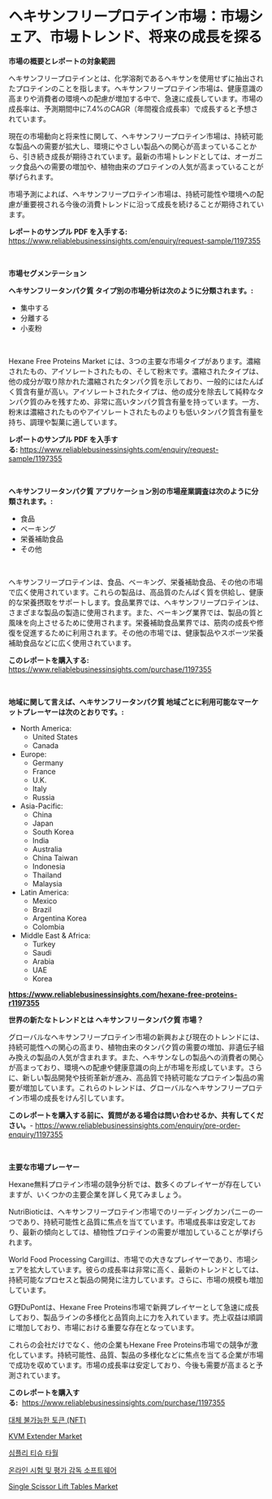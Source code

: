 <p><h1>ヘキサンフリープロテイン市場：市場シェア、市場トレンド、将来の成長を探る</h1></p><p><strong>市場の概要とレポートの対象範囲</strong></p>
<p><p>ヘキサンフリープロテインとは、化学溶剤であるヘキサンを使用せずに抽出されたプロテインのことを指します。ヘキサンフリープロテイン市場は、健康意識の高まりや消費者の環境への配慮が増加する中で、急速に成長しています。市場の成長率は、予測期間中に7.4%のCAGR（年間複合成長率）で成長すると予想されています。</p><p>現在の市場動向と将来性に関して、ヘキサンフリープロテイン市場は、持続可能な製品への需要が拡大し、環境にやさしい製品への関心が高まっていることから、引き続き成長が期待されています。最新の市場トレンドとしては、オーガニック食品への需要の増加や、植物由来のプロテインの人気が高まっていることが挙げられます。</p><p>市場予測によれば、ヘキサンフリープロテイン市場は、持続可能性や環境への配慮が重要視される今後の消費トレンドに沿って成長を続けることが期待されています。</p></p>
<p><strong>レポートのサンプル PDF を入手する:</strong> <a href="https://www.reliablebusinessinsights.com/enquiry/request-sample/1197355">https://www.reliablebusinessinsights.com/enquiry/request-sample/1197355</a></p>
<p>&nbsp;</p>
<p><strong>市場セグメンテーション</strong></p>
<p><strong>ヘキサンフリータンパク質 タイプ別の市場分析は次のように分類されます。:</strong></p>
<p><ul><li>集中する</li><li>分離する</li><li>小麦粉</li></ul></p>
<p>&nbsp;</p>
<p><p>Hexane Free Proteins Market には、3つの主要な市場タイプがあります。濃縮されたもの、アイソレートされたもの、そして粉末です。濃縮されたタイプは、他の成分が取り除かれた濃縮されたタンパク質を示しており、一般的にはたんぱく質含有量が高い。アイソレートされたタイプは、他の成分を除去して純粋なタンパク質のみを残すため、非常に高いタンパク質含有量を持っています。一方、粉末は濃縮されたものやアイソレートされたものよりも低いタンパク質含有量を持ち、調理や製菓に適しています。</p></p>
<p><strong>レポートのサンプル PDF を入手する:</strong>&nbsp;<a href="https://www.reliablebusinessinsights.com/enquiry/request-sample/1197355">https://www.reliablebusinessinsights.com/enquiry/request-sample/1197355</a></p>
<p>&nbsp;</p>
<p><strong> ヘキサンフリータンパク質 アプリケーション別の市場産業調査は次のように分類されます。:</strong></p>
<p><ul><li>食品</li><li>ベーキング</li><li>栄養補助食品</li><li>その他</li></ul></p>
<p>&nbsp;</p>
<p><p>ヘキサンフリープロテインは、食品、ベーキング、栄養補助食品、その他の市場で広く使用されています。これらの製品は、高品質のたんぱく質を供給し、健康的な栄養摂取をサポートします。食品業界では、ヘキサンフリープロテインは、さまざまな製品の製造に使用されます。また、ベーキング業界では、製品の質と風味を向上させるために使用されます。栄養補助食品業界では、筋肉の成長や修復を促進するために利用されます。その他の市場では、健康製品やスポーツ栄養補助食品などに広く使用されています。</p></p>
<p><strong>このレポートを購入する:</strong>&nbsp; <a href="https://www.reliablebusinessinsights.com/purchase/1197355">https://www.reliablebusinessinsights.com/purchase/1197355</a></p>
<p>&nbsp;</p>
<p><strong>地域に関して言えば、ヘキサンフリータンパク質 地域ごとに利用可能なマーケットプレーヤーは次のとおりです。:</strong></p>
<p><ul>
    <li>
        North America:
        <ul>
            <li>United States</li>
            <li>Canada</li>
        </ul>
    </li>
    <li>
        Europe:
        <ul>
            <li>Germany</li>
            <li>France</li>
            <li>U.K.</li>
            <li>Italy</li>
            <li>Russia</li>
        </ul>
    </li>
    <li>
        Asia-Pacific:
        <ul>
            <li>China</li>
            <li>Japan</li>
            <li>South Korea</li>
            <li>India</li>
            <li>Australia</li>
            <li>China Taiwan</li>
            <li>Indonesia</li>
            <li>Thailand</li>
            <li>Malaysia</li>
        </ul>
    </li>
    <li>
        Latin America:
        <ul>
            <li>Mexico</li>
            <li>Brazil</li>
            <li>Argentina Korea</li>
            <li>Colombia</li>
        </ul>
    </li>
    <li>
        Middle East & Africa:
        <ul>
            <li>Turkey</li>
            <li>Saudi</li>
            <li>Arabia</li>
            <li>UAE</li>
            <li>Korea</li>
        </ul>
    </li>
    </ul></p>
<p><strong><a href="https://www.reliablebusinessinsights.com/hexane-free-proteins-r1197355">https://www.reliablebusinessinsights.com/hexane-free-proteins-r1197355</a></strong>&nbsp;</p>
<p><strong>世界の新たなトレンドとは ヘキサンフリータンパク質 市場？</strong></p>
<p><p>グローバルなヘキサンフリープロテイン市場の新興および現在のトレンドには、持続可能性への関心の高まり、植物由来のタンパク質の需要の増加、非遺伝子組み換えの製品の人気が含まれます。また、ヘキサンなしの製品への消費者の関心が高まっており、環境への配慮や健康意識の向上が市場を形成しています。さらに、新しい製品開発や技術革新が進み、高品質で持続可能なプロテイン製品の需要が増加しています。これらのトレンドは、グローバルなヘキサンフリープロテイン市場の成長をけん引しています。</p></p>
<p><strong>このレポートを購入する前に、質問がある場合は問い合わせるか、共有してください。</strong>- <a href="https://www.reliablebusinessinsights.com/enquiry/pre-order-enquiry/1197355">https://www.reliablebusinessinsights.com/enquiry/pre-order-enquiry/1197355</a></p>
<p>&nbsp;</p>
<p><strong>主要な市場プレーヤー</strong></p>
<p><p>Hexane無料プロテイン市場の競争分析では、数多くのプレイヤーが存在していますが、いくつかの主要企業を詳しく見てみましょう。</p><p>NutriBioticは、ヘキサンフリープロテイン市場でのリーディングカンパニーの一つであり、持続可能性と品質に焦点を当てています。市場成長率は安定しており、最新の傾向としては、植物性プロテインの需要が増加していることが挙げられます。</p><p>World Food Processing Cargillは、市場での大きなプレイヤーであり、市場シェアを拡大しています。彼らの成長率は非常に高く、最新のトレンドとしては、持続可能なプロセスと製品の開発に注力しています。さらに、市場の規模も増加しています。</p><p>G野DuPontは、Hexane Free Proteins市場で新興プレイヤーとして急速に成長しており、製品ラインの多様化と品質向上に力を入れています。売上収益は順調に増加しており、市場における重要な存在となっています。</p><p>これらの会社だけでなく、他の企業もHexane Free Proteins市場での競争が激化しています。持続可能性、品質、製品の多様化などに焦点を当てる企業が市場で成功を収めています。市場の成長率は安定しており、今後も需要が高まると予測されています。</p></p>
<p><strong>このレポートを購入する:</strong>&nbsp;&nbsp;<a href="https://www.reliablebusinessinsights.com/purchase/1197355">https://www.reliablebusinessinsights.com/purchase/1197355</a></p>
<p><p><a href="https://github.com/valroy852/Market-Research-Report-List-1/blob/main/425168186425.md">대체 불가능한 토큰 (NFT)</a></p><p><a href="https://issuu.com/reportprime-2/docs/kvm-extender-market-size-2030.pptx">KVM Extender Market</a></p><p><a href="https://medium.com/@willislebsack/%EA%B0%84%EB%8B%A8%ED%95%9C-%ED%9C%B4%EC%A7%80-%EC%88%98%EA%B1%B4-%EC%8B%9C%EC%9E%A5-%EC%84%B1%EA%B3%B5%EC%A0%81%EC%9D%B8-%EB%B9%84%EC%A6%88%EB%8B%88%EC%8A%A4-%EC%A0%84%EB%9E%B5%EC%9D%98-%EC%97%B4%EC%87%A0-2031%EB%85%84%EA%B9%8C%EC%A7%80-%EC%98%88%EC%B8%A1-69abd248fc23">심플리 티슈 타월</a></p><p><a href="https://github.com/royErdmtyan906778/Market-Research-Report-List-2/blob/main/570145886423.md">온라인 시험 및 평가 감독 소프트웨어</a></p><p><a href="https://github.com/gladysalidde/Market-Research-Report-List-1/blob/main/single-scissor-lift-tables-market.md">Single Scissor Lift Tables Market</a></p></p>